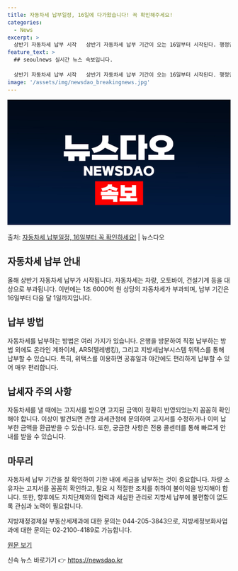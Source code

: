 ```yaml
---
title: 자동차세 납부일정, 16일에 다가왔습니다! 꼭 확인해주세요!
categories:
  - News
excerpt: >
  상반기 자동차세 납부 시작   상반기 자동차세 납부 기간이 오는 16일부터 시작된다. 행정안전부는 지난 2월…
feature_text: >
  ## seoulnews 실시간 뉴스 속보입니다.

  상반기 자동차세 납부 시작   상반기 자동차세 납부 기간이 오는 16일부터 시작된다. 행정안전부는 지난 2월…
image: '/assets/img/newsdao_breakingnews.jpg'
---
```


![뉴스다오 속보](/assets/img/newsdao_breakingnews.jpg)

<p>출처: <a href="https://newsdao.kr/4219" rel="dofollow">자동차세 납부일정, 16일부터 꼭 확인하세요!</a> | 뉴스다오</p>

## 자동차세 납부 안내

올해 상반기 자동차세 납부가 시작됩니다. 자동차세는 차량, 오토바이, 건설기계 등을 대상으로 부과됩니다. 이번에는 1조 6000억 원 상당의 자동차세가 부과되며, 납부 기간은 16일부터 다음 달 1일까지입니다.

## 납부 방법

자동차세를 납부하는 방법은 여러 가지가 있습니다. 은행을 방문하여 직접 납부하는 방법 외에도 온라인 계좌이체, ARS(텔레뱅킹), 그리고 지방세납부시스템 위택스를 통해 납부할 수 있습니다. 특히, 위택스를 이용하면 공휴일과 야간에도 편리하게 납부할 수 있어 매우 편리합니다.

## 납세자 주의 사항

자동차세를 낼 때에는 고지서를 받으면 고지된 금액이 정확히 반영되었는지 꼼꼼히 확인해야 합니다. 이상이 발견되면 관할 과세관청에 문의하여 고지서를 수정하거나 이미 납부한 금액을 환급받을 수 있습니다. 또한, 궁금한 사항은 전용 콜센터를 통해 빠르게 안내를 받을 수 있습니다.

## 마무리

자동차세 납부 기간을 잘 확인하여 기한 내에 세금을 납부하는 것이 중요합니다. 차량 소유자는 고지서를 꼼꼼히 확인하고, 필요 시 적절한 조치를 취하여 불이익을 방지해야 합니다. 또한, 향후에도 자치단체와의 협력과 세심한 관리로 지방세 납부에 불편함이 없도록 관심과 노력이 필요합니다.

지방재정경제실 부동산세제과에 대한 문의는 044-205-3843으로, 지방세정보화사업과에 대한 문의는 02-2100-4189로 가능합니다.

[원문 보기](https://newsdao.kr/4219) 

신속 뉴스 바로가기 👉 <a href="https://newsdao.kr" rel="dofollow">https://newsdao.kr</a>


